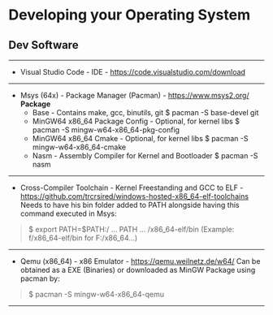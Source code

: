 
# Developing your Operating System

## Dev Software
---------------------------------------------------------------------------------------------------
- Visual Studio Code                        -       IDE                                                  - https://code.visualstudio.com/download
---------------------------------------------------------------------------------------------------
- Msys (64x)                                -       Package Manager (Pacman)                             - https://www.msys2.org/
  **Package** 
  - Base                                    -       Contains make, gcc, binutils, git                    $ pacman -S base-devel git       
  - MinGW64 x86_64 Package Config           -       Optional, for kernel libs                            $ pacman -S mingw-w64-x86_64-pkg-config
  - MinGW64 x86_64 Cmake                    -       Optional, for kernel libs                            $ pacman -S mingw-w64-x86_64-cmake
  - Nasm                                    -       Assembly Compiler for Kernel and Bootloader          $ pacman -S nasm
---------------------------------------------------------------------------------------------------
- Cross-Compiler Toolchain                  -       Kernel Freestanding and GCC to ELF                   - https://github.com/trcrsired/windows-hosted-x86_64-elf-toolchains
Needs to have his bin folder added 
to PATH alongside having this command 
executed in Msys:
>$ export PATH=$PATH:/ ... PATH ... /x86_64-elf/bin      (Example: f/x86_64-elf/bin for F:/x86_64...)
---------------------------------------------------------------------------------------------------
- Qemu (x86_64)                             -       x86 Emulator                                         - https://qemu.weilnetz.de/w64/
Can be obtained as a EXE (Binaries) or downloaded 
as MinGW Package using pacman by:
>$ pacman -S mingw-w64-x86_64-qemu
---------------------------------------------------------------------------------------------------
